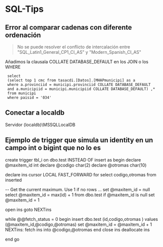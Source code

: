 # SQL-Tips

## Error al comparar cadenas con diferente ordenación

> No se puede resolver el conflicto de intercalación entre "SQL_Latin1_General_CP1_CI_AS" y "Modern_Spanish_CI_AS" 

Añadimos la clausala COLLATE DATABASE_DEFAULT en los JOIN o los WHERE

``` [SQL]
 select
 (select top 1 cmc from tasacdi.[Datos].[MHAPmunicipi] as a
 where a.provinciid = municipi.provinciid COLLATE DATABASE_DEFAULT 
 and a.municipiid = municipi.municipiid COLLATE DATABASE_DEFAULT) ,*
 from municipi
 where paisid = '034' 
```

## Conectar a localdb

Servidor (localdb)\MSSQLLocalDB

## Ejemplo de trigger que simula un identity en un campo int o bigint que no lo es
create trigger tbl_i
on dbo.test
INSTEAD OF insert
as 
begin
declare @maxitem_id int
declare @codigo char(2)
declare @otromas char(10)

declare ins cursor LOCAL FAST_FORWARD for select codigo,otromas from inserted

-- Get the current maximum. Use 1 if no rows ...
set @maxitem_id = null
select @maxitem_id = max(id) + 1 from dbo.test
if @maxitem_id is null set @maxitem_id = 1

open ins
goto NEXTins

while @@fetch_status = 0
begin
insert dbo.test (id,codigo,otromas ) values (@maxitem_id,@codigo,@otromas)
set @maxitem_id = @maxitem_id + 1
NEXTins: fetch ins into @codigo,@otromas
end
close ins
deallocate ins

end
go
